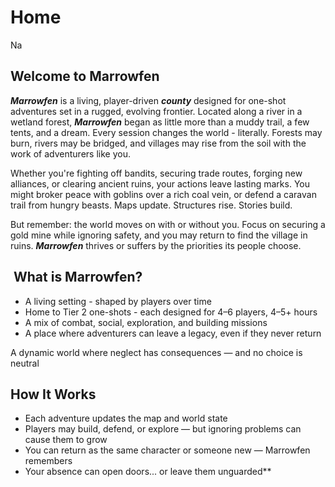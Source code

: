 # Home

Na

## Welcome to Marrowfen

***Marrowfen*** is a living, player-driven ***county*** designed for one-shot adventures set in a rugged, evolving frontier. Located along a river in a wetland forest, ***Marrowfen*** began as little more than a muddy trail, a few tents, and a dream. Every session changes the world - literally. Forests may burn, rivers may be bridged, and villages may rise from the soil with the work of adventurers like you.

Whether you're fighting off bandits, securing trade routes, forging new alliances, or clearing ancient ruins, your actions leave lasting marks. You might broker peace with goblins over a rich coal vein, or defend a caravan trail from hungry beasts. Maps update. Structures rise. Stories build.

But remember: the world moves on with or without you. Focus on securing a gold mine while ignoring safety, and you may return to find the village in ruins. ***Marrowfen*** thrives or suffers by the priorities its people choose.

##  What is Marrowfen?
- A living setting - shaped by players over time 
- Home to Tier 2 one-shots - each designed for 4–6 players, 4–5+ hours
- A mix of combat, social, exploration, and building missions
- A place where adventurers can leave a legacy, even if they never return

A dynamic world where neglect has consequences — and no choice is neutral

## How It Works
- Each adventure updates the map and world state
- Players may build, defend, or explore — but ignoring problems can cause them to grow
- You can return as the same character or someone new — Marrowfen remembers
- Your absence can open doors... or leave them unguarded**
